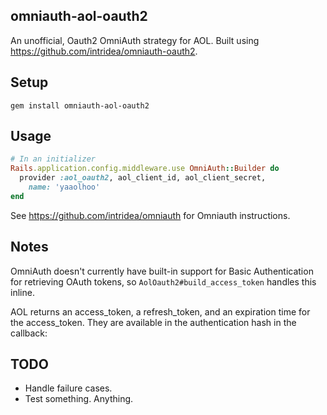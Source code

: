 ## omniauth-aol-oauth2 ##

An unofficial, Oauth2 OmniAuth strategy for AOL. 
Built using https://github.com/intridea/omniauth-oauth2.

## Setup ##
`gem install omniauth-aol-oauth2`

## Usage ##
```ruby
# In an initializer
Rails.application.config.middleware.use OmniAuth::Builder do
  provider :aol_oauth2, aol_client_id, aol_client_secret,
    name: 'yaaolhoo'
end
```

See https://github.com/intridea/omniauth for Omniauth instructions.

## Notes ##
OmniAuth doesn't currently have built-in support for Basic Authentication for retrieving OAuth tokens, so `AolOauth2#build_access_token` handles this inline.

AOL returns an access_token, a refresh_token, and an expiration time for the access_token. They are available in the authentication hash in the callback:


## TODO ##
- Handle failure cases.
- Test something. Anything.
